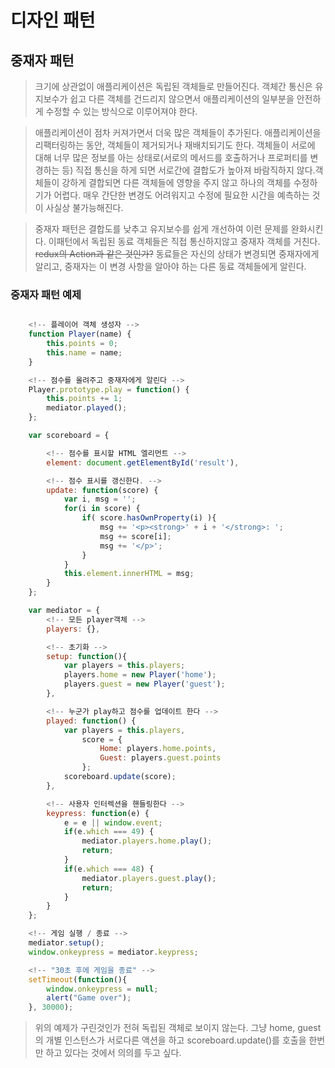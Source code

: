# 디자인 패턴

## 중재자 패턴
> 크기에 상관없이 애플리케이션은 독립된 객체들로 만들어진다. 객체간 통신은 유지보수가 쉽고 다른 객체를 건드리지 않으면서 애플리케이션의 일부분을 안전하게 수정할 수 있는 방식으로 이루어져야 한다.

> 애플리케이션이 점차 커져가면서 더욱 많은 객체들이 추가된다. 애플리케이션을 리팩터링하는 동안, 객체들이 제거되거나 재배치되기도 한다. 객체들이 서로에 대해 너무 많은 정보를 아는 상태로(서로의 메서드를 호출하거나 프로퍼티를 변경하는 등) 직접 통신을 하게 되면 서로간에 결합도가 높아져 바람직하지 않다.객체들이 강하게 결합되면 다른 객체들에 영향을 주지 않고 하나의 객체를 수정하기가 어렵다. 매우 간단한 변경도 어려워지고 수정에 필요한 시간을 예측하는 것이 사실상 불가능해진다.

> 중재자 패턴은 결합도를 낮추고 유지보수를 쉽게 개선하여 이런 문제를 완화시킨다. 이패턴에서 독립된 동료 객체들은 직접 통신하지않고 중재자 객체를 거친다. ~~redux의 Action과 같은 것인가?~~ 동료들은 자신의 상태가 변경되면 중재자에게 알리고, 중재자는 이 변경 사항을 알아야 하는 다른 동료 객체들에게 알린다.

### 중재자 패턴 예제

```javascript

    <!-- 플레이어 객체 생성자 -->
    function Player(name) {
        this.points = 0;
        this.name = name;
    }

    <!-- 점수를 올려주고 중재자에게 알린다 -->
    Player.prototype.play = function() {
        this.points += 1;
        mediator.played();
    };

    var scoreboard = {

        <!-- 점수를 표시할 HTML 엘리먼트 -->
        element: document.getElementById('result'),

        <!-- 점수 표시를 갱신한다. -->
        update: function(score) {
            var i, msg = '';
            for(i in score) {
                if( score.hasOwnProperty(i) ){
                    msg += '<p><strong>' + i + '</strong>: ';
                    msg += score[i];
                    msg += '</p>';
                }
            }
            this.element.innerHTML = msg;
        }
    };

    var mediator = {
        <!-- 모든 player객체 -->
        players: {},

        <!-- 초기화 -->
        setup: function(){
            var players = this.players;
            players.home = new Player('home');
            players.guest = new Player('guest');
        },

        <!-- 누군가 play하고 점수를 업데이트 한다 -->
        played: function() {
            var players = this.players,
                score = {
                    Home: players.home.points,
                    Guest: players.guest.points
                };
            scoreboard.update(score);
        },

        <!-- 사용자 인터렉션을 핸들링한다 -->
        keypress: function(e) {
            e = e || window.event;
            if(e.which === 49) {
                mediator.players.home.play();
                return;
            }
            if(e.which === 48) {
                mediator.players.guest.play();
                return;
            }
        }
    };

    <!-- 게임 실행 / 종료 -->
    mediator.setup();
    window.onkeypress = mediator.keypress;

    <!-- "30초 후에 게임을 종료" -->
    setTimeout(function(){
        window.onkeypress = null;
        alert("Game over");
    }, 30000);

```
> 위의 예제가 구린것인가 전혀 독립된 객체로 보이지 않는다.
> 그냥 home, guest의 개별 인스턴스가 서로다른 액션을 하고 scoreboard.update()를 호출을 한번만 하고 있다는 것에서 의의를 두고 싶다.
